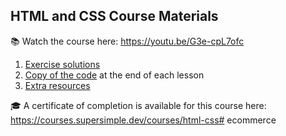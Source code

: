 ## HTML and CSS Course Materials
📚 Watch the course here: https://youtu.be/G3e-cpL7ofc

1. [Exercise solutions](1-exercise-solutions)
2. [Copy of the code](2-copy-of-code) at the end of each lesson
3. [Extra resources](3-extra)

🎓 A certificate of completion is available for this course here: https://courses.supersimple.dev/courses/html-css#   e c o m m e r c e  
 